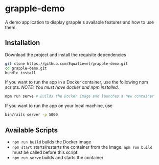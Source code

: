 # grapple-demo

A demo application to display grapple's available features and how to use them.

## Installation

Download the project and install the requisite dependencies

```sh
git clone https://github.com/EqualLevel/grapple-demo.git
cd grapple-demo.git
bundle install
```

If you want to run the app in a Docker container, use the following npm scripts.
*NOTE: You must have docker and npm installed*.

```sh
npm run serve # Builds the Docker image and launches a new container
```

If you want to run the app on your local machine, use

```sh
bin/rails server -p 5000
```

## Available Scripts

* `npm run build` builds the Docker image
* `npm start` starts/restarts the container from the image. `npm run build` must be called before this script.
* `npm run serve` builds and starts the container